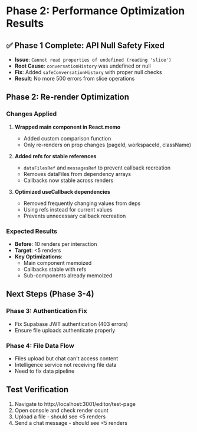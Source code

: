 # Phase 2: Performance Optimization Results

## ✅ Phase 1 Complete: API Null Safety Fixed
- **Issue**: `Cannot read properties of undefined (reading 'slice')`
- **Root Cause**: `conversationHistory` was undefined or null
- **Fix**: Added `safeConversationHistory` with proper null checks
- **Result**: No more 500 errors from slice operations

## Phase 2: Re-render Optimization

### Changes Applied
1. **Wrapped main component in React.memo**
   - Added custom comparison function
   - Only re-renders on prop changes (pageId, workspaceId, className)

2. **Added refs for stable references**
   - `dataFilesRef` and `messagesRef` to prevent callback recreation
   - Removes dataFiles from dependency arrays
   - Callbacks now stable across renders

3. **Optimized useCallback dependencies**
   - Removed frequently changing values from deps
   - Using refs instead for current values
   - Prevents unnecessary callback recreation

### Expected Results
- **Before**: 10 renders per interaction
- **Target**: <5 renders
- **Key Optimizations**:
  - Main component memoized
  - Callbacks stable with refs
  - Sub-components already memoized

## Next Steps (Phase 3-4)

### Phase 3: Authentication Fix
- Fix Supabase JWT authentication (403 errors)
- Ensure file uploads authenticate properly

### Phase 4: File Data Flow
- Files upload but chat can't access content
- Intelligence service not receiving file data
- Need to fix data pipeline

## Test Verification
1. Navigate to http://localhost:3001/editor/test-page
2. Open console and check render count
3. Upload a file - should see <5 renders
4. Send a chat message - should see <5 renders